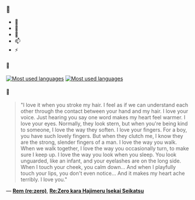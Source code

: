 ### 👋

- 🔭
- 🌱
- 💬
- 📫
- ⚡

#### 🧏

[![Most used languages](https://github-readme-stats-aynah.vercel.app/api/top-langs/?username=aynh&theme=solarized-dark&langs_count=6&layout=compact&hide_title=true)](https://github.com/anuraghazra/github-readme-stats#gh-dark-mode-only)
[![Most used languages](https://github-readme-stats-aynah.vercel.app/api/top-langs/?username=aynh&theme=solarized-light&langs_count=6&layout=compact&hide_title=true)](https://github.com/anuraghazra/github-readme-stats#gh-light-mode-only)

#### 💬

> "I love it when you stroke my hair. I feel as if we can understand each other through the contact between your hand and my hair. I love your voice. Just hearing you say one word makes my heart feel warmer. I love your eyes. Normally, they look stern,  but when you're being kind to someone,  I love the way they soften. I love your fingers. For a boy, you have such lovely fingers. But when they clutch me, I know they are the strong, slender fingers of a man. I love the way you walk. When we walk together, I love the way you occasionally turn, to make sure I keep up. I love the way you look when you sleep. You look unguarded, like an infant, and your eyelashes are on the long side. When I touch your cheek, you calm down... And when I playfully touch your lips, you don't even notice... And it makes my heart ache terribly. I love you."

&mdash; [**Rem (re:zero)**](https://myanimelist.net/character.php?q=Rem%20(re%3Azero)&cat=character), [**Re:Zero kara Hajimeru Isekai Seikatsu**](https://myanimelist.net/search/all?q=Re%3AZero%20kara%20Hajimeru%20Isekai%20Seikatsu&cat=all)
